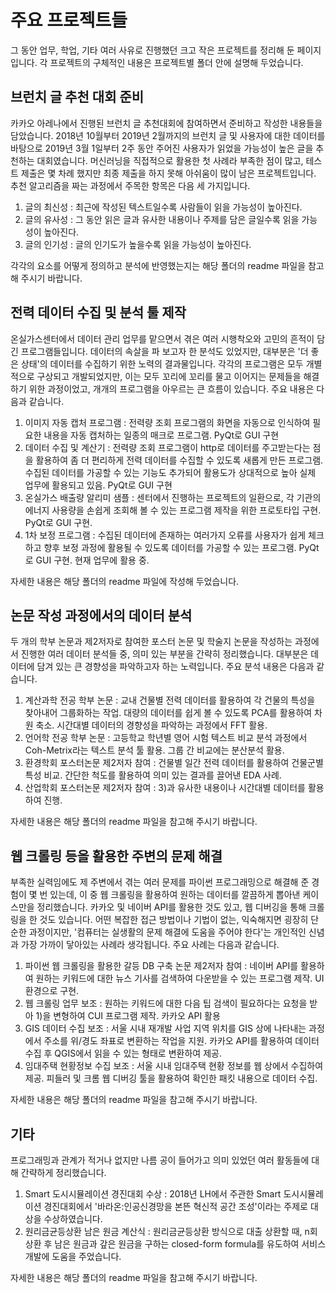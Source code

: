 # 주요 프로젝트들
그 동안 업무, 학업, 기타 여러 사유로 진행했던 크고 작은 프로젝트를 정리해 둔 페이지입니다.
각 프로젝트의 구체적인 내용은 프로젝트별 폴더 안에 설명해 두었습니다.

## 브런치 글 추천 대회 준비
카카오 아레나에서 진행된 브런치 글 추천대회에 참여하면서 준비하고 작성한 내용들을 담았습니다.
2018년 10월부터 2019년 2월까지의 브런치 글 및 사용자에 대한 데이터를 바탕으로 2019년 3월 1일부터 2주 동안 주어진 사용자가 읽었을 가능성이 높은 글을 추천하는 대회였습니다.
머신러닝을 직접적으로 활용한 첫 사례라 부족한 점이 많고, 테스트 제출은 몇 차례 했지만 최종 제출을 하지 못해 아쉬움이 많이 남은 프로젝트입니다.
추천 알고리즘을 짜는 과정에서 주목한 항목은 다음 세 가지입니다.
1) 글의 최신성 : 최근에 작성된 텍스트일수록 사람들이 읽을 가능성이 높아진다.
2) 글의 유사성 : 그 동안 읽은 글과 유사한 내용이나 주제를 담은 글일수록 읽을 가능성이 높아진다.
3) 글의 인기성 : 글의 인기도가 높을수록 읽을 가능성이 높아진다.

각각의 요소를 어떻게 정의하고 분석에 반영했는지는 해당 폴더의 readme 파일을 참고해 주시기 바랍니다.

## 전력 데이터 수집 및 분석 툴 제작
온실가스센터에서 데이터 관리 업무를 맡으면서 겪은 여러 시행착오와 고민의 흔적이 담긴 프로그램들입니다.
데이터의 속살을 파 보고자 한 분석도 있었지만, 대부분은 '더 좋은 상태'의 데이터를 수집하기 위한 노력의 결과물입니다.
각각의 프로그램은 모두 개별적으로 구상되고 개발되었지만, 이는 모두 꼬리에 꼬리를 물고 이어지는 문제들을 해결하기 위한 과정이었고, 개개의 프로그램을 아우르는 큰 흐름이 있습니다.
주요 내용은 다음과 같습니다.
1) 이미지 자동 캡처 프로그램 : 전력량 조회 프로그램의 화면을 자동으로 인식하여 필요한 내용을 자동 캡처하는 일종의 매크로 프로그램. PyQt로 GUI 구현
2) 데이터 수집 및 계산기 : 전력량 조회 프로그램이 http로 데이터를 주고받는다는 점을 활용하여 좀 더 편리하게 전력 데이터를 수집할 수 있도록 새롭게 만든 프로그램. 수집된 데이터를 가공할 수 있는 기능도 추가되어 활용도가 상대적으로 높아 실제 업무에 활용되고 있음. PyQt로 GUI 구현
3) 온실가스 배출량 알리미 샘플 : 센터에서 진행하는 프로젝트의 일환으로, 각 기관의 에너지 사용량을 손쉽게 조회해 볼 수 있는 프로그램 제작을 위한 프로토타입 구현. PyQt로 GUI 구현.
4) 1차 보정 프로그램 : 수집된 데이터에 존재하는 여러가지 오류를 사용자가 쉽게 체크하고 향후 보정 과정에 활용될 수 있도록 데이터를 가공할 수 있는 프로그램. PyQt로 GUI 구현. 현재 업무에 활용 중.

자세한 내용은 해당 폴더의 readme 파일에 작성해 두었습니다.

## 논문 작성 과정에서의 데이터 분석
두 개의 학부 논문과 제2저자로 참여한 포스터 논문 및 학술지 논문을 작성하는 과정에서 진행한 여러 데이터 분석들 중, 의미 있는 부분을 간략히 정리했습니다.
대부분은 데이터에 담겨 있는 큰 경향성을 파악하고자 하는 노력입니다.
주요 분석 내용은 다음과 같습니다.
1) 계산과학 전공 학부 논문 : 교내 건물별 전력 데이터를 활용하여 각 건물의 특성을 찾아내어 그룹화하는 작업. 대량의 데이터를 쉽게 볼 수 있도록 PCA를 활용하여 차원 축소. 시간대별 데이터의 경향성을 파악하는 과정에서 FFT 활용.
2) 언어학 전공 학부 논문 : 고등학교 학년별 영어 시험 텍스트 비교 분석 과정에서 Coh-Metrix라는 텍스트 분석 툴 활용. 그룹 간 비교에는 분산분석 활용.
3) 환경학회 포스터논문 제2저자 참여 : 건물별 일간 전력 데이터를 활용하여 건물군별 특성 비교. 간단한 척도를 활용하여 의미 있는 결과를 끌어낸 EDA 사례.
4) 산업학회 포스터논문 제2저자 참여 : 3)과 유사한 내용이나 시간대별 데이터를 활용하여 진행.

자세한 내용은 해당 폴더의 readme 파일을 참고해 주시기 바랍니다.

## 웹 크롤링 등을 활용한 주변의 문제 해결
부족한 실력임에도 제 주변에서 겪는 여러 문제를 파이썬 프로그래밍으로 해결해 준 경험이 몇 번 있는데, 이 중 웹 크롤링을 활용하여 원하는 데이터를 깔끔하게 뽑아낸 케이스만을 정리했습니다.
카카오 및 네이버 API를 활용한 것도 있고, 웹 디버깅을 통해 크롤링을 한 것도 있습니다.
어떤 복잡한 접근 방법이나 기법이 없는, 익숙해지면 굉장히 단순한 과정이지만, '컴퓨터는 실생활의 문제 해결에 도움을 주어야 한다'는 개인적인 신념과 가장 가까이 닿아있는 사례라 생각됩니다.
주요 사례는 다음과 같습니다.
1) 파이썬 웹 크롤링을 활용한 갈등 DB 구축 논문 제2저자 참여 : 네이버 API를 활용하여 원하는 키워드에 대한 뉴스 기사를 검색하여 다운받을 수 있는 프로그램 제작. UI 환경으로 구현.
2) 웹 크롤링 업무 보조 : 원하는 키워드에 대한 다음 팁 검색이 필요하다는 요청을 받아 1)을 변형하여 CUI 프로그램 제작. 카카오 API 활용
3) GIS 데이터 수집 보조 : 서울 시내 재개발 사업 지역 위치를 GIS 상에 나타내는 과정에서 주소를 위/경도 좌표로 변환하는 작업을 지원. 카카오 API를 활용하여 데이터 수집 후 QGIS에서 읽을 수 있는 형태로 변환하여 제공.
4) 임대주택 현황정보 수집 보조 : 서울 시내 임대주택 현황 정보를 웹 상에서 수집하여 제공. 피들러 및 크롬 웹 디버깅 툴을 활용하여 확인한 패킷 내용으로 데이터 수집.

자세한 내용은 해당 폴더의 readme 파일을 참고해 주시기 바랍니다.

## 기타
프로그래밍과 관계가 적거나 없지만 나름 공이 들어가고 의미 있었던 여러 활동들에 대해 간략하게 정리했습니다.
1) Smart 도시시뮬레이션 경진대회 수상 : 2018년 LH에서 주관한 Smart 도시시뮬레이션 경진대회에서 '바라온:인공신경망을 본뜬 혁신적 공간 조성'이라는 주제로 대상을 수상하였습니다.
2) 원리금균등상환 남은 원금 계산식 : 원리금균등상환 방식으로 대출 상환할 때, n회 상환 후 남은 원금과 갚은 원금을 구하는 closed-form formula를 유도하여 서비스 개발에 도움을 주었습니다.

자세한 내용은 해당 폴더의 readme 파일을 참고해 주시기 바랍니다.
